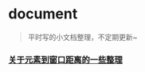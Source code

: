 # document
> 平时写的小文档整理，不定期更新~


### [关于元素到窗口距离的一些整理][1]

 
 [1]: https://github.com/includeios/document/edit/master/README.md
